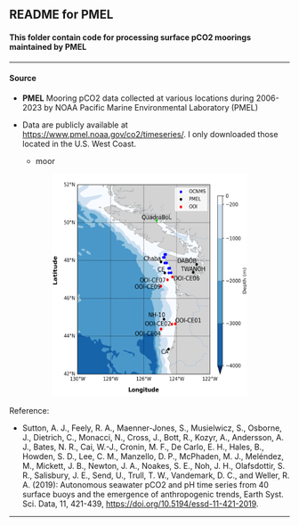 ## README for PMEL

#### This folder contain code for processing surface pCO2 moorings maintained by PMEL

---

#### Source

- **PMEL** Mooring pCO2 data collected at various locations during 2006-2023 by NOAA Pacific Marine Environmental Laboratory (PMEL)
- Data are publicly available at https://www.pmel.noaa.gov/co2/timeseries/. I only downloaded those located in the U.S. West Coast.
  
  - moor
 
 

<p align="center">
  <img src="https://github.com/Zhu-Yifan/LO_user/blob/master/obs/PMEL/plot/Mooring_map.png" alt="Figure 1. map)" width="350" height="400">
</p>

Reference:

- Sutton, A. J., Feely, R. A., Maenner-Jones, S., Musielwicz, S., Osborne, J., Dietrich, C., Monacci, N., Cross, J., Bott, R., Kozyr, A., Andersson, A. J., Bates, N. R., Cai, W.-J., Cronin, M. F., De Carlo, E. H., Hales, B., Howden, S. D.,
Lee, C. M., Manzello, D. P., McPhaden, M. J., Meléndez, M., Mickett, J. B., Newton, J. A., Noakes, S. E., Noh, J. H., Olafsdottir, S. R., Salisbury, J. E., Send, U., Trull, T. W., Vandemark, D. C., and Weller, R. A. (2019): Autonomous seawater
pCO2 and pH time series from 40 surface buoys and the emergence of anthropogenic trends, Earth Syst. Sci. Data, 11, 421-439, https://doi.org/10.5194/essd-11-421-2019.

---

